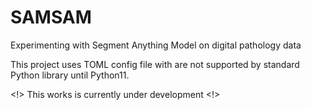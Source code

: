# SAMSAM
Experimenting with Segment Anything Model on digital pathology data

This project uses TOML config file with are not supported by standard Python library until Python11.

<!> This works is currently under development <!>
